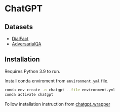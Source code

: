 # ChatGPT

## Datasets
- [DialFact](https://aclanthology.org/2022.acl-long.263/)
- [AdversarialQA](https://adversarialqa.github.io)

## Installation

Requires Python 3.9 to run.

Install conda enviroment from `environment.yml` file.

```sh
conda env create -n chatgpt --file environment.yml
conda activate chatgpt
```

Follow installation instruction from [chatgpt_wrapper](https://github.com/mmabrouk/chatgpt-wrapper)
